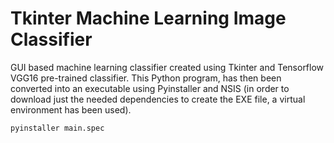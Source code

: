 # Tkinter Machine Learning Image Classifier

GUI based machine learning classifier created using Tkinter and Tensorflow VGG16 pre-trained classifier. This Python program, has then been converted into an executable using Pyinstaller and NSIS (in order to download just the needed dependencies to create the EXE file, a virtual environment has been used). 

```python
pyinstaller main.spec
```